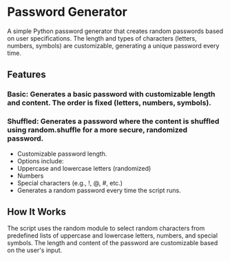 # Password Generator

A simple Python password generator that creates random passwords based on user specifications. The length and types of characters (letters, numbers, symbols) are customizable, generating a unique password every time.


## Features

### Basic: Generates a basic password with customizable length and content. The order is fixed (letters, numbers, symbols).
### Shuffled: Generates a password where the content is shuffled using random.shuffle for a more secure, randomized password.
- Customizable password length.
- Options include:
- Uppercase and lowercase letters (randomized)
- Numbers
- Special characters (e.g., !, @, #, etc.)
- Generates a random password every time the script runs.


## How It Works

The script uses the random module to select random characters from predefined lists of uppercase and lowercase letters, numbers, and special symbols. The length and content of the password are customizable based on the user's input.
